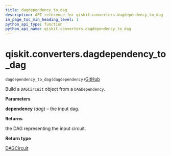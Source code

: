 ```yaml
---
title: dagdependency_to_dag
description: API reference for qiskit.converters.dagdependency_to_dag
in_page_toc_min_heading_level: 1
python_api_type: function
python_api_name: qiskit.converters.dagdependency_to_dag
---
```


# qiskit.converters.dagdependency\_to\_dag

<span id="qiskit.converters.dagdependency_to_dag" />

`dagdependency_to_dag(dagdependency)`[GitHub](https://github.com/qiskit/qiskit/tree/stable/0.20/qiskit/converters/dagdependency_to_dag.py "view source code")

Build a `DAGCircuit` object from a `DAGDependency`.

**Parameters**

**dependency** (*dag*) – the input dag.

**Returns**

the DAG representing the input circuit.

**Return type**

[DAGCircuit](qiskit.dagcircuit.DAGCircuit "qiskit.dagcircuit.DAGCircuit")

